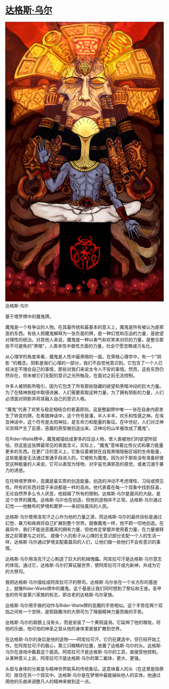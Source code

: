 # [达格斯·乌尔](https://mishapabor.tumblr.com/post/185642456576/dagoth-ur-based-on-the-devil-card-of-tarot-the)
![达格斯·乌尔](../Picture/dagoth%20ur.jpg)
达格斯·乌尔

基于塔罗牌中的魔鬼牌。

魔鬼是一个有争议的人物。在其最传统和最基本的意义上，魔鬼是所有被认为是邪恶的东西。有些人把魔鬼解释为一张负面的牌，是一种幻觉和压迫的力量，是欲望对理性的统治。对其他人来说，魔鬼是一种以勇气和欢笑来对抗的力量，是整合那些不可避免的"黑暗"，人类本性中兽性方面的力量，社会宁愿忽略或污名化。

从心理学的角度来看，魔鬼是人性中最黑暗的一面。在荣格心理学中，有一个"阴影 "的概念。阴影是我们心理的一部分，我们不自觉地意识到。它包含了一个人已经决定不理会自己的事情，那些对我们来说太令人不安的事情。然而，这些东西仍然存在，但未被它们支配的意识之光所触及，在面对之前无法控制。

许多人被阴影所吸引，因为它包含了所有那些隐藏的欲望和黑暗冲动的巨大力量。为了在精神旅程中取得进展，人们需要索取这种力量，为了拥有阴影的力量，人们必须面对阴影并将其融入自己的意识人格。

"魔鬼"代表了欢笑与稳定相结合的普遍原则。这是整副牌中唯一一张在自身内部发生了转变的牌。在希腊神话中，这个符号是潘，半人半羊，欢乐和性感之神。在埃及神话中，这个符号是太阳神拉，是生命力和能量的象征。在中世纪，人们对泛神论崇拜产生了反感，恶魔的原型被创造出来。泛神论的山羊被改成了魔鬼"。

在Rider-Waite牌中，魔鬼被描绘成更多的压迫人物，使人类被他们的欲望所奴役。但这是这张牌最常见的表面含义。实际上，"魔鬼"意味着比性仪式和暴力能量更多的东西。在更广泛的意义上，它象征着被锁在自我黑暗隐秘区域的生命能量，这些能量是无法通过普通手段进入的。它被称为魔鬼，因为对于那些没有准备好接受这种能量的人来说，它可以表现为怪物、对宇宙充满邪恶的感觉，或者沉溺于暴力的诱惑。 

在托特塔罗牌中，恶魔是最实质的创造能量。创造的冲动不考虑理性、习俗或预见性。所有的东西对盘子来说都是一样的高尚。他代表着在每一个现象中找到狂喜，无论自然界多么令人厌恶，他超越了所有的限制。达格斯·乌尔是晨风的大敌，是这个世界的魔鬼。达格斯·乌尔也在创造，但他的造物并不正常。达格斯·乌尔通过幻觉——他散布的梦境和噩梦——来奴役晨风的人民。

达格斯·乌尔使用洛克汗之心作为他的力量之源，而达格斯·乌尔的最终目标是通过幻觉、暴力和疾病将自己扩展到整个世界。就像魔鬼一样，他不顾一切地创造。在晨风中，我们不能说恶魔真的拥有力量，但他肯定掌握并使用着力量，在力量被释放之前需要与之对抗。
就像个人的影子从心理的无意识部分支配一个人的生活一样，达格斯·乌尔通过梦境支配着晨风的人们，让他们做一些他们不会有意识的事情。

达格斯·乌尔用洛克汗之心制造了巨大的机械傀儡。阿库拉可汗是达格斯·乌尔意志的体现。通过它，达格斯·乌尔打算征服世界，使阿库拉可汗成为新神，并成为它的大祭司。

我把达格斯·乌尔描绘成阿库拉可汗的祭司。达格斯·乌尔坐在一个长方形的基座上，就像Rider-Waite牌中的魔鬼。这个基座让我们同时想到了祭坛和王座。圣甲虫的符号是第六家族的标志，即古老的达格斯·乌尔家族。

达格斯·乌尔用手做的动作与Rider-Waite牌的恶魔的手势相似。这个手势在两个双指之间有一个空隙，是耶路撒冷的大祭司为了降服精神力量而做的手势。

达格斯·乌尔的肩膀上没有头，而是安装了一个黄铜漩涡。它延伸了他的喉咙，将他的乐曲，他可怕的神圣之音从他的身体里直接扩散到世界。

在达格斯·乌尔的身后是他的造物——阿库拉可汗，它仍在建造中，但已经开始工作。在阿库拉可汗的眉心，第三只眼睛的位置，放置了达格斯·乌尔的头。达格斯·乌尔在游戏中戴着这个面具。阿库拉可汗是达格斯·乌尔的工具，直接受他控制。从某种意义上说，阿库拉可汗是达格斯·乌尔的第二躯体，更大、更强。

头部与身体的分离是与精神世界联系的传统象征。这意味着人的头（在这里是指祭司）居住在另一个现实中。达格斯·乌尔是在梦境中最能操纵他人的实体。他通过用他的乐曲来调整凡人的精神来做到这一点。